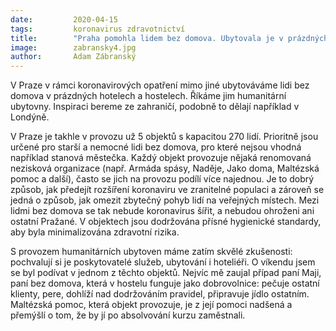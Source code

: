 ```yaml
---
date:         2020-04-15
tags:         koronavirus zdravotnictví
title:        "Praha pomohla lidem bez domova. Ubytovala je v prázdných hotelech a hostelech"
image: 	      zabransky4.jpg
author:       Adam Zábranský
---
```


V Praze v rámci koronavirových opatření mimo jiné ubytováváme lidi bez domova v prázdných hotelech a hostelech. Říkáme jim humanitární ubytovny. Inspiraci bereme ze zahraničí, podobně to dělají například v Londýně. 

V Praze je takhle v provozu už 5 objektů s kapacitou 270 lidí. Prioritně jsou určené pro starší a nemocné lidi bez domova, pro které nejsou vhodná například stanová městečka. Každý objekt provozuje nějaká renomovaná nezisková organizace (např. Armáda spásy, Naděje, Jako doma, Maltézská pomoc a další), často se jich na provozu podílí více najednou. Je to dobrý způsob, jak předejít rozšíření koronaviru ve zranitelné populaci a zároveň se jedná o způsob, jak omezit zbytečný pohyb lidí na veřejných místech. Mezi lidmi bez domova se tak nebude koronavirus šířit, a nebudou ohroženi ani ostatní Pražané. V objektech jsou dodržována přísné hygienické standardy, aby byla minimalizována zdravotní rizika.

S provozem humanitárních ubytoven máme zatím skvělé zkušenosti: pochvalují si je poskytovatelé služeb, ubytování i hoteliéři. O víkendu jsem se byl podívat v jednom z těchto objektů. Nejvíc mě zaujal případ paní Maji, paní bez domova, která v hostelu funguje jako dobrovolnice: pečuje ostatní klienty, pere, dohlíží nad dodržováním pravidel, připravuje jídlo ostatním. Maltézská pomoc, která objekt provozuje, je z její pomoci nadšená a přemýšlí o tom, že by jí po absolvování kurzu zaměstnali.
